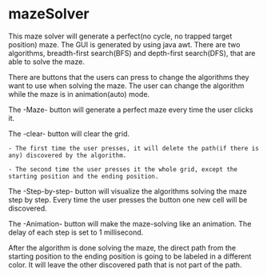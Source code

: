 # mazeSolver
This maze solver will generate a perfect(no cycle, no trapped target position) maze. The GUI is generated by using java awt. 
There are two algorithms, breadth-first search(BFS) and depth-first search(DFS), that are able to solve the maze.

There are buttons that the users can press to change the algorithms they want to use when solving the maze. The user can change the algorithm while the maze is in animation(auto) mode. 

The -Maze- button will generate a perfect maze every time the user clicks it. 

The -clear- button will clear the grid. 

    - The first time the user presses, it will delete the path(if there is any) discovered by the algorithm. 
    
    - The second time the user presses it the whole grid, except the starting position and the ending position.
    
The -Step-by-step- button will visualize the algorithms solving the maze step by step. Every time the user presses the button one new cell will be discovered. 

The -Animation- button will make the maze-solving like an animation. The delay of each step is set to 1 millisecond.

After the algorithm is done solving the maze, the direct path from the starting position to the ending position is going to be labeled in a different color. It will leave the other discovered path that is not part of the path. 
